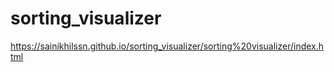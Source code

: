 # sorting_visualizer
https://sainikhilssn.github.io/sorting_visualizer/sorting%20visualizer/index.html
